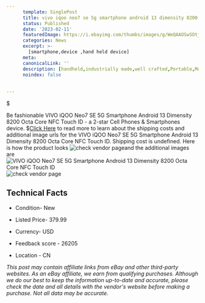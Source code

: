 ```yaml
---
      template: SinglePost
      title: vivo iqoo neo7 se 5g smartphone android 13 dimensity 8200 octa core nfc touch id
      status: Published
      date: '2023-02-11'
      featuredImage: https://i.ebayimg.com/thumbs/images/g/WeQAAOSwSOtjmo6-/s-l225.jpg
      categories: News
      excerpt: >-
        [smartphone,device ,hand held device]
      meta:
      canonicalLink: ''
      description: [handheld,industrially made,well crafted,Portable,Mobile,Compact,Convenient,Lightweight,Maneuverable,Man-portable,Miniature,Carriable,Hand-held,Light,Holdable,Transportable,Mobile device,Pocket-sized,On-the-go,Wireless,Cordless,Compact size,Convenient size, smartphone,device ,hand held device]
      noindex: false
      
        
---
```

$

Be fashionable VIVO iQOO Neo7 SE 5G Smartphone Android 13 Dimensity 8200 Octa Core NFC Touch ID - a 2-star Cell Phones & Smartphones device.
$[Click Here](https://www.ebay.com/itm/204187020312?hash=item2f8a7eac18%3Ag%3AWeQAAOSwSOtjmo6-&mkevt=1&mkcid=1&mkrid=711-53200-19255-0&campid=%253CePNCampaignId%253E&customid=%253CreferenceId%253E&toolid=10049) to read more to learn about the shipping costs and additional image urls for the VIVO iQOO Neo7 SE 5G Smartphone Android 13 Dimensity 8200 Octa Core NFC Touch ID. Shipping cost is undefined. Here is how the product looks ![check vendor page](https://i.ebayimg.com/thumbs/images/g/WeQAAOSwSOtjmo6-/s-l225.jpg)and the additional images are![VIVO iQOO Neo7 SE 5G Smartphone Android 13 Dimensity 8200 Octa Core NFC Touch ID](https://i.ebayimg.com/images/g/WeQAAOSwSOtjmo6-/s-l960.jpg)![check vendor page](https://origin-galleryplus.ebayimg.com/ws/web/204187020312_2_0_1/225x225.jpg,https://origin-galleryplus.ebayimg.com/ws/web/204187020312_3_0_1/225x225.jpg,https://origin-galleryplus.ebayimg.com/ws/web/204187020312_4_0_1/225x225.jpg,https://origin-galleryplus.ebayimg.com/ws/web/204187020312_5_0_1/225x225.jpg,https://origin-galleryplus.ebayimg.com/ws/web/204187020312_6_0_1/225x225.jpg,https://origin-galleryplus.ebayimg.com/ws/web/204187020312_7_0_1/225x225.jpg)



 ## Technical Facts 



     
      

 - Condition- New 


      

 - Listed Price- 379.99 


      

 - Currency- USD 


      

 - Feedback score - 26205 


      

 - Location - CN 


      
      

 *_This post may contain affiliate links from eBay and other third-party websites. As an eBay affiliate, we earn from qualifying purchases. Although we do our best to keep the information up-to-date and accurate, please check the date and all details with the vendor's website before making a purchase. Not all data may be accurate._*






